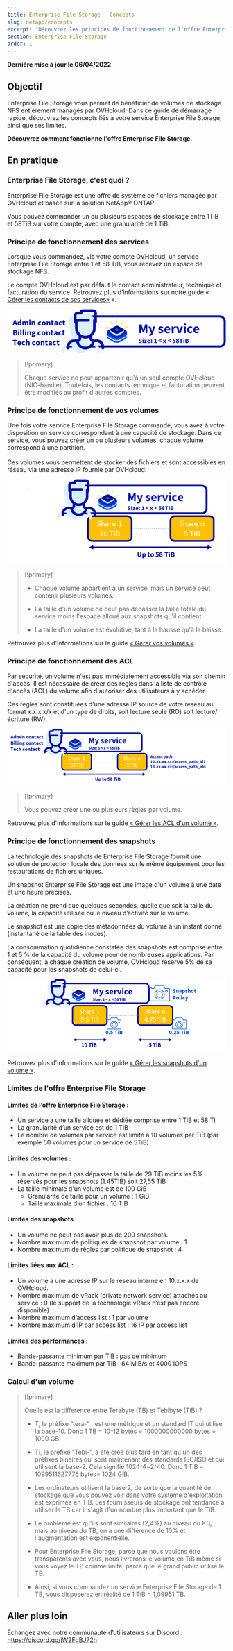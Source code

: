 ```yaml
---
title: Enterprise File Storage - Concepts
slug: netapp/concepts
excerpt: "Découvrez les principes de fonctionnement de l'offre Enterprise File Storage" 
section: Enterprise File Storage
order: 1
---
```


**Dernière mise à jour le 06/04/2022**

## Objectif

Enterprise File Storage vous permet de bénéficier de volumes de stockage NFS entièrement managés par OVHcloud. Dans ce guide de démarrage rapide, découvrez les concepts liés à votre service Enterprise File Storage, ainsi que ses limites.

**Découvrez comment fonctionne l'offre Enterprise File Storage.**

## En pratique

### Enterprise File Storage, c'est quoi ?

Enterprise File Storage est une offre de système de fichiers managée par OVHcloud et basée sur la solution NetApp&#174; ONTAP.

Vous pouvez commander un ou plusieurs espaces de stockage entre 1TiB et 58TiB sur votre compte, avec une granularité de 1 TiB.

### Principe de fonctionnement des services

Lorsque vous commandez, via votre compte OVHcloud, un service Enterprise File Storage entre 1 et 58 TiB, vous recevez un espace de stockage NFS.

Le compte OVHcloud est par défaut le contact administrateur, technique et facturation du service. Retrouvez plus d’informations sur notre guide « [Gérer les contacts de ses services»](https://docs.ovh.com/ca/fr/customer/gestion-des-contacts/) ».

![Enterprise File Storage 1](images/Netapp_Concept_1.PNG)

> [!primary]
>
> Chaque service ne peut appartenir qu'à un seul compte OVHcloud (NIC-handle). Toutefois, les contacts technique et facturation peuvent être modifiés au profit d'autres comptes.
>

### Principe de fonctionnement de vos volumes

Une fois votre service Enterprise File Storage commandé, vous avez à votre disposition un service correspondant à une capacité de stockage. Dans ce service, vous pouvez créer un ou plusieurs volumes, chaque volume correspond à une partition.  
<br>Ces volumes vous permettent de stocker des fichiers et sont accessibles en réseau via une adresse IP fournie par OVHcloud. 

![Enterprise File Storage 2](images/Netapp_Concept_2.PNG)

> [!primary]
>
> - Chaque volume appartient à un service, mais un service peut contenir plusieurs volumes.
>
> - La taille d'un volume ne peut pas dépasser la taille totale du service moins l'espace alloué aux snapshots qu'il contient.
>
> - La taille d'un volume est évolutive, tant à la hausse qu'à la baisse.
>

Retrouvez plus d'informations sur le guide [« Gérer vos volumes »](https://docs.ovh.com/ca/fr/storage/file-storage/netapp/volumes/).

### Principe de fonctionnement des ACL

Par sécurité, un volume n'est pas immédiatement accessible via son chemin d'accès. Il est nécessaire de créer des règles dans la liste de contrôle d'accès (ACL) du volume afin d'autoriser des utilisateurs à y accéder.

Ces règles sont constituées d'une adresse IP source de votre réseau au format x.x.x.x/x et d'un type de droits, soit lecture seule (RO) soit lecture/écriture (RW).

![Enterprise File Storage 3](images/Netapp_Concept_3.PNG)

> [!primary]
>
> Vous pouvez créer une ou plusieurs règles par volume.
>

Retrouvez plus d'informations sur le guide [« Gérer les ACL d'un volume »](https://docs.ovh.com/ca/fr/storage/file-storage/netapp/volume-acl/).

### Principe de fonctionnement des snapshots

La technologie des snapshots de Enterprise File Storage fournit une solution de protection locale des données sur le même équipement pour les restaurations de fichiers uniques.

Un snapshot Enterprise File Storage est une image d'un volume à une date et une heure précises.

La création ne prend que quelques secondes, quelle que soit la taille du volume, la capacité utilisée ou le niveau d’activité sur le volume.

Le snapshot est une copie des métadonnées du volume à un instant donné (instantané de la table des inodes).

La consommation quotidienne constatée des snapshots est comprise entre 1 et 5 % de la capacité du volume pour de nombreuses applications. Par conséquent, à chaque création de volume, OVHcloud réserve 5% de sa capacité pour les snapshots de celui-ci.

![Enterprise File Storage 4](images/Netapp_Concept_4.PNG)

Retrouvez plus d'informations sur le guide [« Gérer les snapshots d'un volume »](https://docs.ovh.com/ca/fr/storage/file-storage/netapp/volume-snapshots/).

### Limites de l'offre Enterprise File Storage 

#### Limites de l’offre Enterprise File Storage :

- Un service a une taille allouée et dédiée comprise entre 1 TiB et 58 Ti
- La granularité d’un service est de 1 TiB
- Le nombre de volumes par service est limité à 10 volumes par TiB (par exemple 50 volumes pour un service de 5TiB)

#### Limites des volumes :

- Un volume ne peut pas dépasser la taille de 29 TiB moins les 5% réservés pour les snapshots (1.45TiB) soit 27,55 TiB
- La taille minimale d'un volume est de 100 GiB
    - Granularité de taille pour un volume : 1 GiB
    - Taille maximale d’un fichier : 16 TiB

#### Limites des snapshots : 

- Un volume ne peut pas avoir plus de 200 snapshots.
- Nombre maximum de politiques de snapshot par volume : 1
- Nombre maximum de règles par politique de snapshot : 4

#### Limites liées aux ACL :

- Un volume a une adresse IP sur le réseau interne en 10.x.x.x de OVHcloud.
- Nombre maximum de vRack (private network service) attachés au service : 0 (le support de la technologie vRack n’est pas encore disponible)
- Nombre maximum d’access list : 1 par volume
- Nombre maximum d’IP par access list : 16 IP par access list

#### Limites des performances :

- Bande-passante minimum par TiB : pas de minimum
- Bande-passante maximum par TiB : 64 MiB/s et 4000 IOPS

### Calcul d'un volume 

> [!primary]
>
> Quelle est la difference entre Terabyte (TB) et Tebibyte (TiB) ?
>
> - T, le préfixe “tera-” , est une métrique et un standard IT qui utilise la base-10. Donc 1 TB = 10^12 bytes = 1000000000000 bytes = 1000 GB.
>
> - Ti, le préfixe “Tebi-”, a été créé plus tard en tant qu'un des préfixes binaires qui sont maintenant des standards IEC/ISO et qui utilisent la base-2. Cela signifie 1024^4=2^40. Donc 1 TiB = 1099511627776 bytes= 1024 GiB.
>
> - Les ordinateurs utilisent la base 2, de sorte que la quantité de stockage que vous pouvez voir dans votre système d'exploitation est exprimée en TiB. Les fournisseurs de stockage ont tendance à utiliser le TB car il s'agit d'un nombre plus important que le TiB.
>
> - Le problème est qu'ils sont similaires (2,4%) au niveau du KB, mais au niveau du TB, on a une différence de 10% et l'augmentation est exponentielle.
>
> - Pour Enterprise File Storage, parce que nous voulons être transparents avec vous, nous livrerons le volume en TiB même si vous voyez le TB comme unité, parce que le grand public utilise le TB.
>
> - Ainsi, si vous commandez un service Enterprise File Storage de 1 TB, vous disposerez en réalité de 1 TiB = 1,09951 TB.
>

## Aller plus loin

Échangez avec notre communauté d’utilisateurs sur Discord : <https://discord.gg/jW2FgBJ72h>
